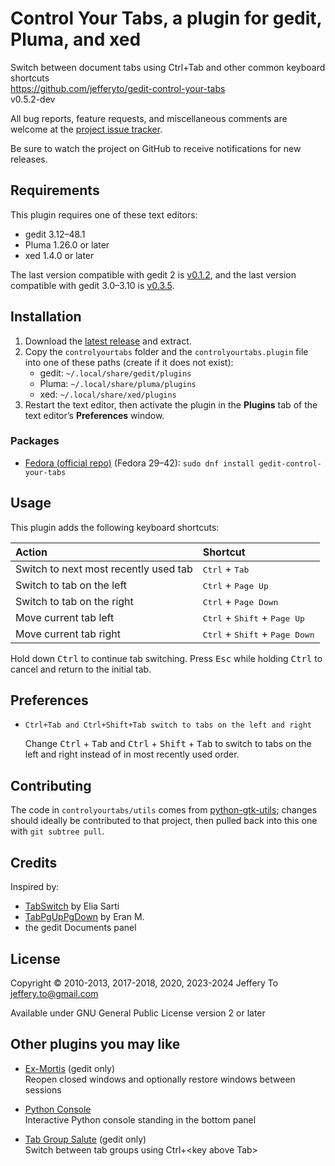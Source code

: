 # Control Your Tabs, a plugin for gedit, Pluma, and xed

Switch between document tabs using Ctrl+Tab and other common keyboard
shortcuts  
<https://github.com/jefferyto/gedit-control-your-tabs>  
v0.5.2-dev

All bug reports, feature requests, and miscellaneous comments are
welcome at the [project issue tracker].

Be sure to watch the project on GitHub to receive notifications for new
releases.

[project issue tracker]: https://github.com/jefferyto/gedit-control-your-tabs/issues

## Requirements

This plugin requires one of these text editors:

*   gedit 3.12–48.1
*   Pluma 1.26.0 or later
*   xed 1.4.0 or later

The last version compatible with gedit 2 is [v0.1.2], and the last
version compatible with gedit 3.0–3.10 is [v0.3.5].

[v0.1.2]: https://github.com/jefferyto/gedit-control-your-tabs/releases/tag/v0.1.2
[v0.3.5]: https://github.com/jefferyto/gedit-control-your-tabs/releases/tag/v0.3.5

## Installation

1.  Download the [latest release] and extract.
2.  Copy the `controlyourtabs` folder and the `controlyourtabs.plugin`
    file into one of these paths (create if it does not exist):
    * gedit: `~/.local/share/gedit/plugins`
    * Pluma: `~/.local/share/pluma/plugins`
    * xed: `~/.local/share/xed/plugins`
3.  Restart the text editor, then activate the plugin in the **Plugins**
    tab of the text editor’s **Preferences** window.

[latest release]: https://github.com/jefferyto/gedit-control-your-tabs/releases/latest

### Packages

*   [Fedora (official repo)] (Fedora 29–42):
    `sudo dnf install gedit-control-your-tabs`

[Fedora (official repo)]: https://packages.fedoraproject.org/pkgs/gedit-control-your-tabs/gedit-control-your-tabs

## Usage

This plugin adds the following keyboard shortcuts:

| Action                                | Shortcut                                                  |
| :------------------------------------ | :-------------------------------------------------------- |
| Switch to next most recently used tab | <kbd>Ctrl</kbd> + <kbd>Tab</kbd>                          |
| Switch to tab on the left             | <kbd>Ctrl</kbd> + <kbd>Page Up</kbd>                      |
| Switch to tab on the right            | <kbd>Ctrl</kbd> + <kbd>Page Down</kbd>                    |
| Move current tab left                 | <kbd>Ctrl</kbd> + <kbd>Shift</kbd> + <kbd>Page Up</kbd>   |
| Move current tab right                | <kbd>Ctrl</kbd> + <kbd>Shift</kbd> + <kbd>Page Down</kbd> |

Hold down <kbd>Ctrl</kbd> to continue tab switching. Press
<kbd>Esc</kbd> while holding <kbd>Ctrl</kbd> to cancel and return to the
initial tab.

## Preferences

*   `Ctrl+Tab and Ctrl+Shift+Tab switch to tabs on the left and right`

    Change <kbd>Ctrl</kbd> + <kbd>Tab</kbd> and <kbd>Ctrl</kbd> +
    <kbd>Shift</kbd> + <kbd>Tab</kbd> to switch to tabs on the left and
    right instead of in most recently used order.

## Contributing

The code in `controlyourtabs/utils` comes from [python-gtk-utils];
changes should ideally be contributed to that project, then pulled back
into this one with `git subtree pull`.

[python-gtk-utils]: https://github.com/jefferyto/python-gtk-utils

## Credits

Inspired by:

*   [TabSwitch] by Elia Sarti
*   [TabPgUpPgDown] by Eran M.
*   the gedit Documents panel

[TabSwitch]: https://wiki.gnome.org/Apps/Gedit/PluginsOld?action=AttachFile&do=view&target=tabswitch.tar.gz
[TabPgUpPgDown]: https://wiki.gnome.org/Apps/Gedit/PluginsOld?action=AttachFile&do=view&target=tabpgupdown.tar.gz

## License

Copyright © 2010-2013, 2017-2018, 2020, 2023-2024 Jeffery To <jeffery.to@gmail.com>

Available under GNU General Public License version 2 or later

## Other plugins you may like

*   [Ex-Mortis] (gedit only)  
    Reopen closed windows and optionally restore windows between sessions

*   [Python Console]  
    Interactive Python console standing in the bottom panel

*   [Tab Group Salute] (gedit only)  
    Switch between tab groups using Ctrl+\<key above Tab\>

[Ex-Mortis]: https://github.com/jefferyto/gedit-ex-mortis
[Python Console]: https://github.com/jefferyto/gedit-pythonconsole
[Tab Group Salute]: https://github.com/jefferyto/gedit-tab-group-salute
